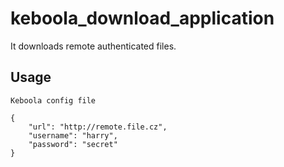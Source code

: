 # keboola_download_application

It downloads remote authenticated files.

Usage
-----

`Keboola config file`

```
{
    "url": "http://remote.file.cz",
    "username": "harry",
    "password": "secret"
}
```
